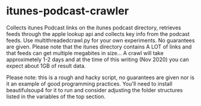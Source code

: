 # itunes-podcast-crawler
Collects itunes Podcast links on the itunes podcast directory, retrieves feeds through the apple lookup api and collects key info from the podcast feeds. Use multithreadedcrawl.py for your own experiments. No guarantees are given. Please note that the itunes directory contains A LOT of links and that feeds can get multiple megabites in size...
A crawl will take approximetely 1-2 days and at the time of this writing (Nov 2020) you can expect about 1GB of result data. 

Please note: this is a rough and hacky script, no guarantees are given nor is it an example of good programming practices. You'll need to install beautifulsoup4 for it to run and consider adjusting the folder structures listed in the variables of the top section. 
